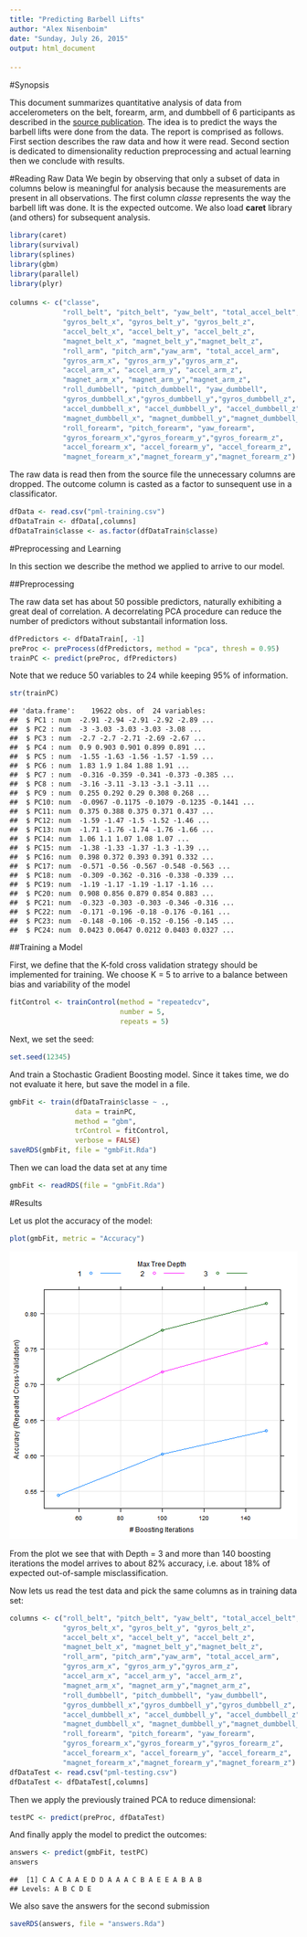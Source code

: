 ```yaml
---
title: "Predicting Barbell Lifts"
author: "Alex Nisenboim"
date: "Sunday, July 26, 2015"
output: html_document

---
```



#Synopsis

This document summarizes quantitative analysis of data from accelerometers on the belt, forearm, arm, and dumbbell of 6 participants as described in the [source publication](http://groupware.les.inf.puc-rio.br/har).
The idea is to predict the ways the barbell lifts were done from the data. The report is comprised as follows.
First section describes the raw data and how it were read. Second section is dedicated to dimensionality reduction preprocessing and actual learning then we conclude with results.


#Reading Raw Data
We begin by observing that only a subset of data in columns below is meaningful for analysis because the measurements are present in all observations. The first column *classe* represents the way the barbell lift was done. It is the expected outcome. We also load **caret** library (and others) for subsequent analysis. 


```r
library(caret) 
library(survival)
library(splines)
library(gbm)
library(parallel)
library(plyr)

columns <- c("classe",
             "roll_belt", "pitch_belt", "yaw_belt", "total_accel_belt",
             "gyros_belt_x", "gyros_belt_y", "gyros_belt_z", 
             "accel_belt_x", "accel_belt_y", "accel_belt_z",	
             "magnet_belt_x", "magnet_belt_y","magnet_belt_z",	
             "roll_arm", "pitch_arm","yaw_arm",	"total_accel_arm",
             "gyros_arm_x", "gyros_arm_y","gyros_arm_z", 
             "accel_arm_x", "accel_arm_y", "accel_arm_z",	
             "magnet_arm_x", "magnet_arm_y","magnet_arm_z",
             "roll_dumbbell", "pitch_dumbbell",	"yaw_dumbbell",
             "gyros_dumbbell_x","gyros_dumbbell_y","gyros_dumbbell_z",	
             "accel_dumbbell_x", "accel_dumbbell_y", "accel_dumbbell_z",	
             "magnet_dumbbell_x", "magnet_dumbbell_y","magnet_dumbbell_z",	
             "roll_forearm", "pitch_forearm", "yaw_forearm",
             "gyros_forearm_x","gyros_forearm_y","gyros_forearm_z",	
             "accel_forearm_x",	"accel_forearm_y", "accel_forearm_z",	
             "magnet_forearm_x","magnet_forearm_y","magnet_forearm_z")
```

The raw data is read then from the source file the unnecessary columns are dropped. The outcome column is 
casted as a factor to sunsequent use in a classificator.


```r
dfData <- read.csv("pml-training.csv")
dfDataTrain <- dfData[,columns]
dfDataTrain$classe <- as.factor(dfDataTrain$classe)
```


#Preprocessing and Learning 

In this section we describe the method we applied to arrive to our model.

##Preprocessing

The raw data set has about 50 possible predictors, naturally exhibiting a great deal of correlation. A decorrelating PCA procedure
can reduce the number of predictors without substantail information loss. 


```r
dfPredictors <- dfDataTrain[, -1]
preProc <- preProcess(dfPredictors, method = "pca", thresh = 0.95)
trainPC <- predict(preProc, dfPredictors)
```

Note that we reduce 50 variables to 24 while keeping 95% of information.

```r
str(trainPC)
```

```
## 'data.frame':	19622 obs. of  24 variables:
##  $ PC1 : num  -2.91 -2.94 -2.91 -2.92 -2.89 ...
##  $ PC2 : num  -3 -3.03 -3.03 -3.03 -3.08 ...
##  $ PC3 : num  -2.7 -2.7 -2.71 -2.69 -2.67 ...
##  $ PC4 : num  0.9 0.903 0.901 0.899 0.891 ...
##  $ PC5 : num  -1.55 -1.63 -1.56 -1.57 -1.59 ...
##  $ PC6 : num  1.83 1.9 1.84 1.88 1.91 ...
##  $ PC7 : num  -0.316 -0.359 -0.341 -0.373 -0.385 ...
##  $ PC8 : num  -3.16 -3.11 -3.13 -3.1 -3.11 ...
##  $ PC9 : num  0.255 0.292 0.29 0.308 0.268 ...
##  $ PC10: num  -0.0967 -0.1175 -0.1079 -0.1235 -0.1441 ...
##  $ PC11: num  0.375 0.388 0.375 0.371 0.437 ...
##  $ PC12: num  -1.59 -1.47 -1.5 -1.52 -1.46 ...
##  $ PC13: num  -1.71 -1.76 -1.74 -1.76 -1.66 ...
##  $ PC14: num  1.06 1.1 1.07 1.08 1.07 ...
##  $ PC15: num  -1.38 -1.33 -1.37 -1.3 -1.39 ...
##  $ PC16: num  0.398 0.372 0.393 0.391 0.332 ...
##  $ PC17: num  -0.571 -0.56 -0.567 -0.548 -0.563 ...
##  $ PC18: num  -0.309 -0.362 -0.316 -0.338 -0.339 ...
##  $ PC19: num  -1.19 -1.17 -1.19 -1.17 -1.16 ...
##  $ PC20: num  0.908 0.856 0.879 0.854 0.883 ...
##  $ PC21: num  -0.323 -0.303 -0.303 -0.346 -0.316 ...
##  $ PC22: num  -0.171 -0.196 -0.18 -0.176 -0.161 ...
##  $ PC23: num  -0.148 -0.106 -0.152 -0.156 -0.145 ...
##  $ PC24: num  0.0423 0.0647 0.0212 0.0403 0.0327 ...
```

##Training a Model

First, we define that the K-fold cross validation strategy should be implemented for training. We choose K = 5 to 
arrive to a balance between bias and variability of the model


```r
fitControl <- trainControl(method = "repeatedcv",
                           number = 5,
                           repeats = 5)
```

Next, we set the seed:

```r
set.seed(12345)
```

And train a Stochastic Gradient Boosting model. Since it takes time, we do not evaluate it here, but save the model 
in a file. 


```r
gmbFit <- train(dfDataTrain$classe ~ ., 
                data = trainPC,
                method = "gbm",
                trControl = fitControl,
                verbose = FALSE)
saveRDS(gmbFit, file = "gmbFit.Rda")
```

Then we can load the data set at any time

```r
gmbFit <- readRDS(file = "gmbFit.Rda")
```

#Results

Let us plot the accuracy of the model:

```r
plot(gmbFit, metric = "Accuracy")
```

![plot of chunk unnamed-chunk-9](figure/unnamed-chunk-9-1.png) 

From the plot we see that with Depth = 3 and more than 140 boosting iterations the model arrives to about 82% accuracy,
i.e. about 18% of expected out-of-sample misclassification.

Now lets us read the test data and pick the same columns as in training data set:

```r
columns <- c("roll_belt", "pitch_belt", "yaw_belt", "total_accel_belt",
             "gyros_belt_x", "gyros_belt_y", "gyros_belt_z", 
             "accel_belt_x", "accel_belt_y", "accel_belt_z",        
             "magnet_belt_x", "magnet_belt_y","magnet_belt_z",	
             "roll_arm", "pitch_arm","yaw_arm",	"total_accel_arm",
             "gyros_arm_x", "gyros_arm_y","gyros_arm_z", 
             "accel_arm_x", "accel_arm_y", "accel_arm_z",	
             "magnet_arm_x", "magnet_arm_y","magnet_arm_z",
             "roll_dumbbell", "pitch_dumbbell",	"yaw_dumbbell",
             "gyros_dumbbell_x","gyros_dumbbell_y","gyros_dumbbell_z",	
             "accel_dumbbell_x", "accel_dumbbell_y", "accel_dumbbell_z",	
             "magnet_dumbbell_x", "magnet_dumbbell_y","magnet_dumbbell_z",	
             "roll_forearm", "pitch_forearm", "yaw_forearm",
             "gyros_forearm_x","gyros_forearm_y","gyros_forearm_z",	
             "accel_forearm_x",	"accel_forearm_y", "accel_forearm_z",	
             "magnet_forearm_x","magnet_forearm_y","magnet_forearm_z")
dfDataTest <- read.csv("pml-testing.csv")
dfDataTest <- dfDataTest[,columns]
```

Then we apply the previously trained PCA to reduce dimensional:

```r
testPC <- predict(preProc, dfDataTest)
```

And finally apply the model to predict the outcomes:

```r
answers <- predict(gmbFit, testPC)
answers
```

```
##  [1] C A C A A E D D A A A C B A E E A B A B
## Levels: A B C D E
```

We also save the answers for the second submission 

```r
saveRDS(answers, file = "answers.Rda")
```
